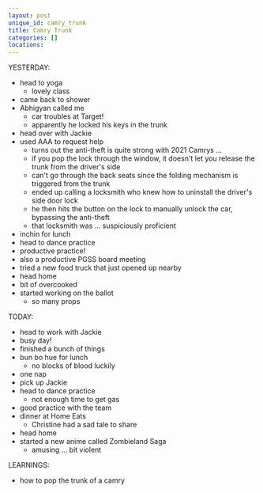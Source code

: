 ```yaml
---
layout: post
unique_id: camry_trunk
title: Camry Trunk
categories: []
locations: 
---
```


YESTERDAY:
* head to yoga
  * lovely class
* came back to shower
* Abhigyan called me
  * car troubles at Target!
  * apparently he locked his keys in the trunk
* head over with Jackie
* used AAA to request help
  * turns out the anti-theft is quite strong with 2021 Camrys ...
  * if you pop the lock through the window, it doesn't let you release the trunk from the driver's side
  * can't go through the back seats since the folding mechanism is triggered from the trunk
  * ended up calling a locksmith who knew how to uninstall the driver's side door lock
  * he then hits the button on the lock to manually unlock the car, bypassing the anti-theft
  * that locksmith was ... suspiciously proficient
* inchin for lunch
* head to dance practice
* productive practice!
* also a productive PGSS board meeting
* tried a new food truck that just opened up nearby
* head home
* bit of overcooked
* started working on the ballot
  * so many props

TODAY:
* head to work with Jackie
* busy day!
* finished a bunch of things
* bun bo hue for lunch
  * no blocks of blood luckily
* one nap
* pick up Jackie
* head to dance practice
  * not enough time to get gas
* good practice with the team
* dinner at Home Eats
  * Christine had a sad tale to share
* head home
* started a new anime called Zombieland Saga
  * amusing ... bit violent

LEARNINGS:
* how to pop the trunk of a camry
